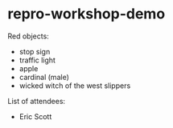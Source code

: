 # repro-workshop-demo
Red objects:
- stop sign
- traffic light
- apple
- cardinal (male)
- wicked witch of the west slippers 


List of attendees:
- Eric Scott
